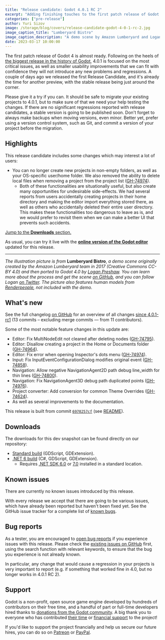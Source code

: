 ```yaml
---
title: "Release candidate: Godot 4.0.1 RC 2"
excerpt: "Adding finishing touches to the first patch release of Godot 4, here comes 4.0.1 Release Candidate 2. It brings even more urgent fixes, and documentation improvements."
categories: ["pre-release"]
author: Yuri Sizov
image: /storage/blog/covers/release-candidate-godot-4-0-1-rc-2.jpg
image_caption_title: "Lumberyard Bistro"
image_caption_description: "A demo scene by Amazon Lumberyard and Logan Preshaw"
date: 2023-03-17 10:00:00
---
```


The first patch release of Godot 4 is almost ready. Following on the heels of [the biggest release in the history of Godot](/article/godot-4-0-sets-sail), 4.0.1 is focused on the most critical issues, as well as smaller usability improvements that we can fit with confidence they will not introduce any new problems and regressions. A couple of days ago we released the first Release Candidate, and it's already the time for another preview, with the stable release being just around the corner.

Please give it a try if you can. It should be safe to migrate your existing projects to 4.0.1, but to make sure of that we need your help testing the changes. If there are no significant regressions reported with release candidates, a stable version is going to be published soon. Don't forget to always make backups when moving versions, even minor. Better yet, prefer using a version control system, such as Git, and commit a version of your project before the migration.

## Highlights

This release candidate includes some changes which may interest a lot of users:

- You can no longer create new projects in non-empty folders, as well as your OS-specific user/home folder. We also removed the ability to delete local files when removing a project from the project list ([GH-74974](https://github.com/godotengine/godot/pull/74964)).
  - Both of these functionalities are situationally useful, but also create many opportunities for undesirable side-effects. We had several reports from users accidentally creating projects in their home directory and making the editor import everything stored there, as well as others who accidentally deleted their entire user directory. This makes these functionalities too dangerous to leave as is, and we would prefer to revisit them when we can make a better UI that prevents such accidents.

[Jump to the **Downloads** section.](#downloads)

As usual, you can try it live with the [**online version of the Godot editor**](https://editor.godotengine.org/releases/4.0.1.rc2/godot.editor.html) updated for this release.

-----

*The illustration picture is from* **Lumberyard Bistro**, *a demo scene originally created by the Amazon Lumberyard team in 2017 (Creative Commons CC-BY 4.0) and then ported to Godot 4.0 by [Logan Preshaw](https://twitter.com/wickedinsignia). You can learn more about the process and get the scene [on GitHub](https://github.com/godotengine/godot/issues/74965), and you can follow Logan [on Twitter](https://twitter.com/wickedinsignia). The picture also features human models from [Renderpeople](https://renderpeople.com/free-3d-people/), not included with the demo.*

## What's new

See the full changelog [on GitHub](https://github.com/godotengine/godot/compare/d23922ffebe48f29126c003411495737d07e5a9f...6970257cffc6790f4d7e847e87e5cab9e252874e) for an overview of all changes [since 4.0.1-rc1](/article/release-candidate-godot-4-0-1-rc-1) (13 commits – excluding merge commits ― from 11 contributors).

Some of the most notable feature changes in this update are:

- Editor: Fix MultiNodeEdit not cleared after deleting nodes ([GH-74795](https://github.com/godotengine/godot/pull/74795)).
- Editor: Disallow creating a project in the Home or Documents folder ([GH-74964](https://github.com/godotengine/godot/pull/74964)).
- Editor: Fix error when opening Inspector's dots menu ([GH-74974](https://github.com/godotengine/godot/pull/74974)).
- Input: Fix InputEventConfigurationDialog modifies original event ([GH-74858](https://github.com/godotengine/godot/pull/74858)).
- Navigation: Allow negative NavigationAgent2D path debug line_width for thin lines ([GH-74800](https://github.com/godotengine/godot/pull/74800)).
- Navigation: Fix NavigationAgent3D debug path duplicated points ([GH-74976](https://github.com/godotengine/godot/pull/74976)).
- Project converter: Add conversion for common Theme Overrides ([GH-74624](https://github.com/godotengine/godot/pull/74624)).
- As well as several improvements to the documentation.

This release is built from commit [`6970257cf`](https://github.com/godotengine/godot/commit/6970257cffc6790f4d7e847e87e5cab9e252874e) (see [README](https://downloads.tuxfamily.org/godotengine/4.0.1/rc2/README.txt)).

## Downloads

The downloads for this dev snapshot can be found directly on our repository:

* [Standard build](https://downloads.tuxfamily.org/godotengine/4.0.1/rc2/) (GDScript, GDExtension).
* [.NET 6 build](https://downloads.tuxfamily.org/godotengine/4.0.1/rc2/mono) (C#, GDScript, GDExtension).
  - Requires [.NET SDK 6.0](https://dotnet.microsoft.com/en-us/download/dotnet/6.0) or [7.0](https://dotnet.microsoft.com/en-us/download/dotnet/7.0) installed in a standard location.

## Known issues

There are currently no known issues introduced by this release.

With every release we accept that there are going to be various issues, which have already been reported but haven't been fixed yet. See the GitHub issue tracker for a complete list of [known bugs](https://github.com/godotengine/godot/issues?q=is%3Aissue+is%3Aopen+label%3Abug+).

## Bug reports

As a tester, you are encouraged to [open bug reports](https://github.com/godotengine/godot/issues) if you experience issues with this release. Please check the [existing issues on GitHub](https://github.com/godotengine/godot/issues) first, using the search function with relevant keywords, to ensure that the bug you experience is not already known.

In particular, any change that would cause a regression in your projects is very important to report (e.g. if something that worked fine in 4.0, but no longer works in 4.0.1 RC 2).

## Support

Godot is a non-profit, open source game engine developed by hundreds of contributors on their free time, and a handful of part or full-time developers hired thanks to [donations from the Godot community](/donate). A big thank you to everyone who has contributed [their time](https://github.com/godotengine/godot/blob/master/AUTHORS.md) or [financial support](https://github.com/godotengine/godot/blob/master/DONORS.md) to the project!

If you'd like to support the project financially and help us secure our future hires, you can do so on [Patreon](https://www.patreon.com/godotengine) or [PayPal](/donate).
